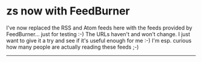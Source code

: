 # zs now with FeedBurner

I've now replaced the RSS and Atom feeds here with the feeds provided by FeedBurner... just for testing :-) The URLs haven't and won't change. I just want to give it a try and see if it's useful enough for me :-) I'm esp. curious how many people are actually reading these feeds ;-)

-------------------------------

